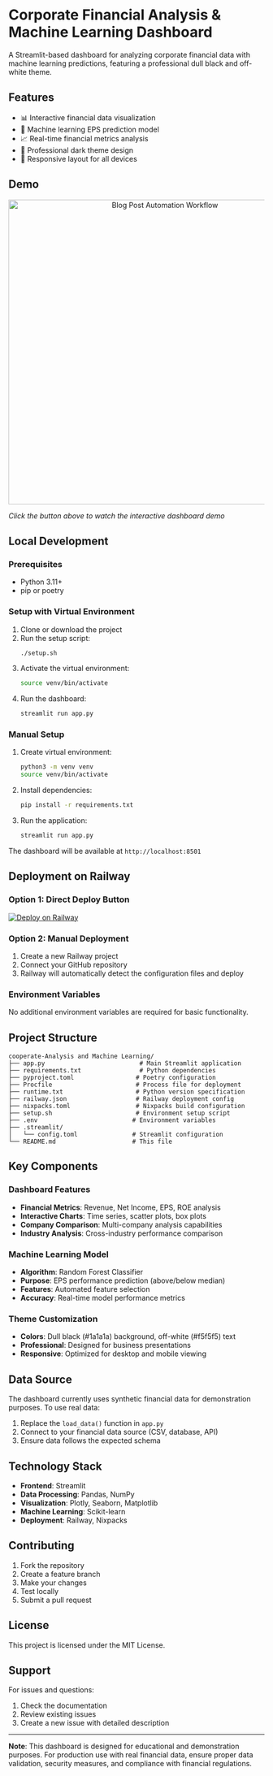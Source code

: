 # Corporate Financial Analysis & Machine Learning Dashboard

A Streamlit-based dashboard for analyzing corporate financial data with machine learning predictions, featuring a professional dull black and off-white theme.

## Features

- 📊 Interactive financial data visualization
- 🤖 Machine learning EPS prediction model
- 📈 Real-time financial metrics analysis
- 🎨 Professional dark theme design
- 📱 Responsive layout for all devices

## Demo

<p align="center">
  <img src="https://primary-production-2548.up.railway.app/wp-content/uploads/2025/07/pre.gif" alt="Blog Post Automation Workflow" width="600"/>
</p>



*Click the button above to watch the interactive dashboard demo*

## Local Development

### Prerequisites
- Python 3.11+
- pip or poetry

### Setup with Virtual Environment

1. Clone or download the project
2. Run the setup script:
   ```bash
   ./setup.sh
   ```
3. Activate the virtual environment:
   ```bash
   source venv/bin/activate
   ```
4. Run the dashboard:
   ```bash
   streamlit run app.py
   ```

### Manual Setup

1. Create virtual environment:
   ```bash
   python3 -m venv venv
   source venv/bin/activate
   ```

2. Install dependencies:
   ```bash
   pip install -r requirements.txt
   ```

3. Run the application:
   ```bash
   streamlit run app.py
   ```

The dashboard will be available at `http://localhost:8501`

## Deployment on Railway

### Option 1: Direct Deploy Button
[![Deploy on Railway](https://railway.app/button.svg)](https://railway.app/new/template)

### Option 2: Manual Deployment

1. Create a new Railway project
2. Connect your GitHub repository
3. Railway will automatically detect the configuration files and deploy

### Environment Variables
No additional environment variables are required for basic functionality.

## Project Structure

```
cooperate-Analysis and Machine Learning/
├── app.py                          # Main Streamlit application
├── requirements.txt                # Python dependencies
├── pyproject.toml                 # Poetry configuration
├── Procfile                       # Process file for deployment
├── runtime.txt                    # Python version specification
├── railway.json                   # Railway deployment config
├── nixpacks.toml                  # Nixpacks build configuration
├── setup.sh                       # Environment setup script
├── .env                          # Environment variables
├── .streamlit/
│   └── config.toml               # Streamlit configuration
└── README.md                     # This file
```

## Key Components

### Dashboard Features
- **Financial Metrics**: Revenue, Net Income, EPS, ROE analysis
- **Interactive Charts**: Time series, scatter plots, box plots
- **Company Comparison**: Multi-company analysis capabilities
- **Industry Analysis**: Cross-industry performance comparison

### Machine Learning Model
- **Algorithm**: Random Forest Classifier
- **Purpose**: EPS performance prediction (above/below median)
- **Features**: Automated feature selection
- **Accuracy**: Real-time model performance metrics

### Theme Customization
- **Colors**: Dull black (#1a1a1a) background, off-white (#f5f5f5) text
- **Professional**: Designed for business presentations
- **Responsive**: Optimized for desktop and mobile viewing

## Data Source

The dashboard currently uses synthetic financial data for demonstration purposes. To use real data:

1. Replace the `load_data()` function in `app.py`
2. Connect to your financial data source (CSV, database, API)
3. Ensure data follows the expected schema

## Technology Stack

- **Frontend**: Streamlit
- **Data Processing**: Pandas, NumPy
- **Visualization**: Plotly, Seaborn, Matplotlib
- **Machine Learning**: Scikit-learn
- **Deployment**: Railway, Nixpacks

## Contributing

1. Fork the repository
2. Create a feature branch
3. Make your changes
4. Test locally
5. Submit a pull request

## License

This project is licensed under the MIT License.

## Support

For issues and questions:
1. Check the documentation
2. Review existing issues
3. Create a new issue with detailed description

---

**Note**: This dashboard is designed for educational and demonstration purposes. For production use with real financial data, ensure proper data validation, security measures, and compliance with financial regulations.
